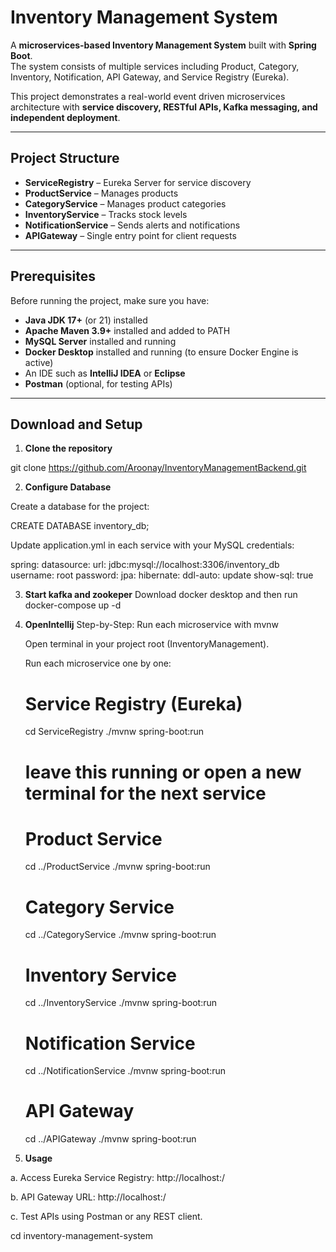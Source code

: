 # Inventory Management System

A **microservices-based Inventory Management System** built with **Spring Boot**.  
The system consists of multiple services including Product, Category, Inventory, Notification, API Gateway, and Service Registry (Eureka).  

This project demonstrates a real-world event driven microservices architecture with **service discovery, RESTful APIs, Kafka messaging, and independent deployment**.

---

## **Project Structure**

- **ServiceRegistry** – Eureka Server for service discovery  
- **ProductService** – Manages products  
- **CategoryService** – Manages product categories  
- **InventoryService** – Tracks stock levels  
- **NotificationService** – Sends alerts and notifications  
- **APIGateway** – Single entry point for client requests  

---

## **Prerequisites**

Before running the project, make sure you have:

- **Java JDK 17+** (or 21) installed  
- **Apache Maven 3.9+** installed and added to PATH  
- **MySQL Server** installed and running  
- **Docker Desktop** installed and running (to ensure Docker Engine is active)  
- An IDE such as **IntelliJ IDEA** or **Eclipse**  
- **Postman** (optional, for testing APIs)  

---

## **Download and Setup**

1. **Clone the repository**

  git clone https://github.com/Aroonay/InventoryManagementBackend.git
  

2. **Configure Database**

  Create a database for the project:
  
  CREATE DATABASE inventory_db;

  Update application.yml in each service with your MySQL credentials:

  spring:
    datasource:
      url: jdbc:mysql://localhost:3306/inventory_db
      username: root
      password: <your-password>
    jpa:
      hibernate:
        ddl-auto: update
      show-sql: true
      

3. **Start kafka and zookeper**
    Download docker desktop and then run
    docker-compose up -d

4. **OpenIntellij**
    Step-by-Step: Run each microservice with mvnw

    Open terminal in your project root (InventoryManagement).

    Run each microservice one by one:

      # Service Registry (Eureka)
      cd ServiceRegistry
      ./mvnw spring-boot:run
      # leave this running or open a new terminal for the next service
      
      # Product Service
      cd ../ProductService
      ./mvnw spring-boot:run
      
      # Category Service
      cd ../CategoryService
      ./mvnw spring-boot:run
      
      # Inventory Service
      cd ../InventoryService
      ./mvnw spring-boot:run
      
      # Notification Service
      cd ../NotificationService
      ./mvnw spring-boot:run
      
      # API Gateway
      cd ../APIGateway
      ./mvnw spring-boot:run
   
6. **Usage**

  a. Access Eureka Service Registry: http://localhost:<ServiceRegistry-port>/
  
  b. API Gateway URL: http://localhost:<APIGateway-port>/
  
  c. Test APIs using Postman or any REST client.


      
cd inventory-management-system

